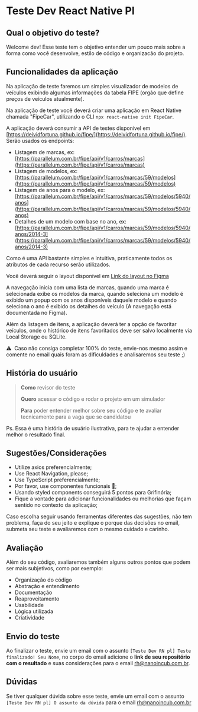 
# Teste Dev React Native Pl

## Qual o objetivo do teste?
Welcome dev! Esse teste tem o objetivo entender um pouco mais sobre a forma como você desenvolve, estilo de código e organizacão do projeto.

## Funcionalidades da aplicação

Na aplicação de teste faremos um simples visualizador de modelos de veículos exibindo algumas informações da tabela FIPE (orgão que define preços de veículos atualmente).

Na aplicação de teste você deverá criar uma aplicação em React Native chamada "FipeCar", utilizando o CLI `npx react-native init FipeCar`.

A aplicação deverá consumir a API de testes disponível em [https://deividfortuna.github.io/fipe/](https://deividfortuna.github.io/fipe/). Serão usados os endpoints:

- Listagem de marcas, ex: [https://parallelum.com.br/fipe/api/v1/carros/marcas](https://parallelum.com.br/fipe/api/v1/carros/marcas)
- Listagem de modelos, ex: [https://parallelum.com.br/fipe/api/v1/carros/marcas/59/modelos](https://parallelum.com.br/fipe/api/v1/carros/marcas/59/modelos)
- Listagem de anos para o modelo, ex: [https://parallelum.com.br/fipe/api/v1/carros/marcas/59/modelos/5940/anos](https://parallelum.com.br/fipe/api/v1/carros/marcas/59/modelos/5940/anos)
- Detalhes de um modelo com base no ano, ex: [https://parallelum.com.br/fipe/api/v1/carros/marcas/59/modelos/5940/anos/2014-3](https://parallelum.com.br/fipe/api/v1/carros/marcas/59/modelos/5940/anos/2014-3)

Como é uma API bastante simples e intuitiva, praticamente todos os atributos de cada recurso serão utilizados.

Você deverá seguir o layout disponível em [Link do layout no Figma](https://www.figma.com/file/QcRcGmlvWQOHPnLmjdWkvE/FipeCar---Teste-Dev-RN-pl?node-id=462%3A1241)

A navegação inicia com uma lista de marcas, quando uma marca é selecionada exibe os modelos da marca, quando seleciona um modelo é exibido um popup com os anos disponíveis daquele modelo e quando seleciona o ano é exibido os detalhes do veículo (A navegação está documentada no Figma).

Além da listagem de itens, a aplicação deverá ter a opção de favoritar veículos, onde o histórico de itens favoritados deve ser salvo localmente via Local Storage ou SQLite.

⚠️ &nbsp;Caso não consiga completar 100% do teste, envie-nos mesmo assim e comente no email quais foram as dificuldades e analisaremos seu teste ;)

## História do usuário

> **Como** revisor do teste 
> 
> **Quero** acessar o código e rodar o projeto em um
> simulador
> 
> **Para** poder entender melhor sobre seu código e te avaliar
> tecnicamente para a vaga que se candidatou

Ps. Essa é uma história de usuário ilustrativa, para te ajudar a entender melhor o resultado final.


## Sugestões/Considerações

- Utilize axios preferencialmente;
- Use React Navigation, please;
- Use TypeScript preferencialmente;
- Por favor, use componentes funcionais 🙏;
- Usando styled components conseguirá 5 pontos para Grifinória;
- Fique a vontade para adicionar funcionalidades ou melhorias que façam sentido no contexto da aplicação;

Caso escolha seguir usando ferramentas diferentes das sugestões, não tem problema, faça do seu jeito e explique o porque das decisões no email, submeta seu teste e avaliaremos com o mesmo cuidado e carinho.

## Avaliação

Além do seu código, avaliaremos também alguns outros pontos que podem ser mais subjetivos, como por exemplo:

- Organização do código
- Abstração e entendimento
- Documentação
- Reaproveitamento
- Usabilidade
- Lógica utilizada
- Criatividade

## Envio do teste

Ao finalizar o teste, envie um email com o assunto `[Teste Dev RN pl] Teste finalizado! Seu Nome`, no corpo do email adicione o **link de seu repositório com o resultado** e suas considerações para o email rh@nanoincub.com.br.

## Dúvidas

Se tiver qualquer dúvida sobre esse teste, envie um email com o assunto `[Teste Dev RN pl] O assunto da dúvida` para o email rh@nanoincub.com.br
